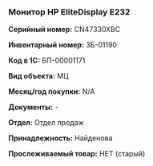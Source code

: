 ### Монитор HP EliteDisplay E232 </br>

**Серийный номер:** CN47330XBC</br>

**Инвентарный номер:** ЗБ-01190 </br>

**Код в 1С:** БП-00001171 </br>

**Вид объекта:** МЦ

**Месяц/год покупки:** N/A </br>

**Документы:** - </br>

**Отдел:** Отдел продаж </br>

**Принадлежность:** Найденова </br>

**Прослеживаемый товар:** НЕТ (старый)
